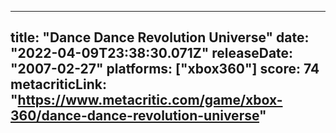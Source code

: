 
---
title: "Dance Dance Revolution Universe"
date: "2022-04-09T23:38:30.071Z"
releaseDate: "2007-02-27"
platforms: ["xbox360"]
score: 74
metacriticLink: "https://www.metacritic.com/game/xbox-360/dance-dance-revolution-universe"
---
